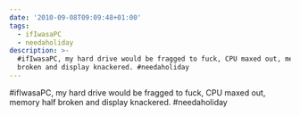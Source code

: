 ```yaml
---
date: '2010-09-08T09:09:48+01:00'
tags:
  - ifIwasaPC
  - needaholiday
description: >-
  #ifIwasaPC, my hard drive would be fragged to fuck, CPU maxed out, memory half
  broken and display knackered. #needaholiday
---
```

#ifIwasaPC, my hard drive would be fragged to fuck, CPU maxed out, memory half broken and display knackered. #needaholiday
